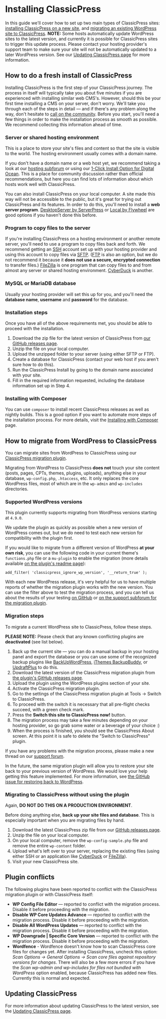 # Installing ClassicPress

In this guide we'll cover how to set up two main types of ClassicPress sites: [installing ClassicPress on a new site](#fresh-install), and [migrating an existing WordPress site to ClassicPress](#migrate-classicpress).
**NOTE:** Some hosts automatically update WordPress sites to the latest version, and currently it is possible for ClassicPress sites to trigger this update process. Please contact your hosting provider's support team to make sure your site will not be automatically updated to a later WordPress version. See our [Updating ClassicPress page](https://docs.classicpress.net/updating-classicpress/#automatic-updates-from-web-hosts) for more information.

<h2 id="fresh-install">How to do a fresh install of ClassicPress</h2>

Installing ClassicPress is the first step of your ClassicPress journey. The process in itself will typically take you about five minutes if you are experienced with installing similar web CMS's. However, should this be your first time installing a CMS on your server, don't worry. We'll take you through each of the steps in detail — and if there's any problem along the way, don't hesitate to [call on the community](https://docs.classicpress.net/faq-support/). Before you start, you'll need a few things in order to make the installation process as smooth as possible. We recommend collecting this information ahead of time.

### Server or shared hosting environment

This is a place to store your site's files and content so that the site is visible to the world. The hosting environment usually comes with a domain name.

If you don't have a domain name or a web host yet, we recommend taking a look at our [hosting subforum](https://forums.classicpress.net/c/general-discussion/hosting-forum) or using our [1-Click Install Option for Digital Ocean](https://forums.classicpress.net/t/new-digitalocean-openlitespeed-classicpress-1-click-application/2253). This is a place for community discussion rather than official recommendations, but here you can find lots of information about which hosts work well with ClassicPress.

You can also install ClassicPress on your local computer. A site made this way will not be accessible to the public, but it's great for trying out ClassicPress and its features. In order to do this, you'll need to install a **web server program**. [DesktopServer by ServerPress](https://serverpress.com/) or [Local by Flywheel](https://local.getflywheel.com/) are good options if you haven't done this before.

### Program to copy files to the server

If you're installing ClassicPress on a hosting environment or another remote server, you'll need to use a program to copy files back and forth. We recommend getting an [SSH](https://en.wikipedia.org/wiki/Secure_Shell) account set up with your hosting provider and using this account to copy files via [SFTP](https://en.wikipedia.org/wiki/SSH_File_Transfer_Protocol). ([FTP](https://en.wikipedia.org/wiki/File_Transfer_Protocol) is also an option, but we do not recommend it because it **does not use a secure, encrypted connection** to transfer files.) [FileZilla](https://filezilla-project.org/) is one program that can copy files to and from almost any server or shared hosting environment. [CyberDuck](https://cyberduck.io/download/) is another.

### MySQL or MariaDB database

Usually your hosting provider will set this up for you, and you'll need the **database name**, **username** and **password** for the database.

### Installation steps

Once you have all of the above requirements met, you should be able to proceed with the installation.

1. Download the zip file for the latest version of ClassicPress from [our GitHub releases page](https://github.com/ClassicPress/ClassicPress-release/releases/latest).
2. Unzip the file on your local computer.
3. Upload the unzipped folder to your server (using either SFTP or FTP).
4. Create a database for ClassicPress (contact your web host if you aren't sure how to do this).
5. Run the ClassicPress Install by going to the domain name associated with your site.
6. Fill in the required information requested, including the database information set up in Step 4.

### Installing with Composer

You can use `composer` to install recent ClassicPress releases as well as nightly builds. This is a good option if you want to automate more steps of the installation process. For more details, visit the [Installing with Composer](https://docs.classicpress.net/installing-classicpress/installing-with-composer/) page.

<h2 id="migrate-classicpress">How to migrate from WordPress to ClassicPress</h2>

You can migrate sites from WordPress to ClassicPress using our [ClassicPress migration plugin](https://github.com/ClassicPress/ClassicPress-Migration-Plugin/releases/latest).

Migrating from WordPress to ClassicPress **does not** touch your site content (posts, pages, CPTs, themes, plugins, uploads), anything else in your database, `wp-config.php`, `.htaccess`, etc. It only replaces the core WordPress files, most of which are in the `wp-admin` and `wp-includes` directories.

### Supported WordPress versions

This plugin currently supports migrating from WordPress versions starting at `4.9.0`.

We update the plugin as quickly as possible when a new version of WordPress comes out, but we do need to test each new version for compatibility with the plugin first.

If you would like to migrate from a different version of WordPress **at your own risk**, you can use the following code in your current theme's `functions.php` file or a `mu-plugin` to enable the migration (more details available [on the plugin's readme page](https://github.com/ClassicPress/ClassicPress-Migration-Plugin#how-can-i-use-this-plugin-with-an-unsupported-version-of-wordpress)):

`add_filter( 'classicpress_ignore_wp_version', '__return_true' );`

With each new WordPress release, it's very helpful for us to have multiple reports of whether the migration plugin works with the new version. You can use the filter above to test the migration process, and you can tell us about the results of your testing [on GitHub](https://github.com/ClassicPress/ClassicPress-Migration-Plugin/issues) or [on the support subforum for the migration plugin](https://forums.classicpress.net/c/support/migration-plugin).

### Migration steps

To migrate a current WordPress site to ClassicPress, follow these steps.

**PLEASE NOTE:** Please check that any known conflicting plugins are **deactivated** (see list below).

1. Back up the current site — you can do a manual backup in your hosting panel and export the database or you can use some of the recognized backup plugins like [BackUpWordPress](https://wordpress.org/plugins/backupwordpress/), [iThemes BackupBuddy](https://ithemes.com/purchase/backupbuddy/), or [UpdraftPlus](https://updraftplus.com/) to do this.
2. Download the latest version of the ClassicPress migration plugin from [the plugin's GitHub releases page](https://github.com/ClassicPress/ClassicPress-Migration-Plugin/releases/latest).
3. Upload the plugin using the WordPress plugins section of your site.
4. Activate the ClassicPress migration plugin.
5. Go to the settings of the ClassicPress migration plugin at Tools -&gt; Switch to ClassicPress.
6. To proceed with the switch it is necessary that all pre-flight checks succeed, with a green check mark.
7. Press the **Switch this site to ClassicPress now!** button.
8. The migration process may take a few minutes depending on your hosting provider, so go grab some water or a beverage of your choice :)
9. When the process is finished, you should see the ClassicPress About screen. At this point it is safe to delete the "Switch to ClassicPress" plugin.

If you have any problems with the migration process, please make a new thread on our [support forum](https://forums.classicpress.net/c/support/migration-plugin).

In the future, the same migration plugin will allow you to restore your site back to your previous version of WordPress. We would love your help getting this feature implemented. For more information, see [the GitHub issue for restoring back to WordPress](https://github.com/ClassicPress/ClassicPress-Migration-Plugin/issues/27).

### Migrating to ClassicPress without using the plugin

Again, **DO NOT DO THIS ON A PRODUCTION ENVIRONMENT**.

Before doing anything else, **back up your site files and database**. This is especially important when you are migrating files by hand.

1. Download the latest ClassicPress zip file from our [GitHub releases page](https://github.com/ClassicPress/ClassicPress-release/releases).
2. Unzip the file on your local computer.
3. On your local computer, remove the `wp-config-sample.php` file and remove the entire `wp-content` folder.
4. Upload what's left over to your server, replacing the existing files (using either SSH or an application like [CyberDuck](https://cyberduck.io/download/) or [FileZilla](https://filezilla-project.org/)).
5. Visit your new ClassicPress site.

## Plugin conflicts

The following plugins have been reported to conflict with the ClassicPress migration plugin or with ClassicPress itself:

* **WP Config File Editor** — reported to conflict with the migration process. Disable it before proceeding with the migration.
* **Disable WP Core Updates Advance** — reported to conflict with the migration process. Disable it before proceeding with the migration.
* **Disable All WordPress Updates** — reported to conflict with the migration process. Disable it before proceeding with the migration.
* **WP Downgrade | Specific Core Version** — reported to conflict with the migration process. Disable it before proceeding with the migration.
* **Wordfence** - Wordfence doesn't know how to scan ClassicPress core files for changes yet. After installing ClassicPress, uncheck this option: *Scan Options → General Options → Scan core files against repository versions for changes*. There will also be a few more errors if you have the *Scan wp-admin and wp-includes for files not bundled with WordPress* option enabled, because ClassicPress has added new files. Currently this is normal and expected.

## Updating ClassicPress

For more information about updating ClassicPress to the latest version, see the [Updating ClassicPress page](https://docs.classicpress.net/updating-classicpress/).
